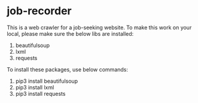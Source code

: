# job-recorder
This is a web crawler for a job-seeking website.
To make this work on your local, please make sure the below libs are installed:
1. beautifulsoup
2. lxml
3. requests

To install these packages, use below commands: 
1. pip3 install beautifulsoup
2. pip3 install lxml
3. pip3 install requests
